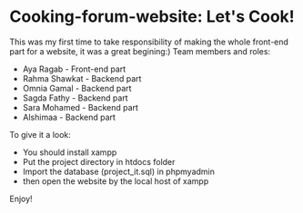 # Cooking-forum-website: Let's Cook!
This was my first time to take responsibility of making the whole front-end part for a website, it was a great begining:) 
Team members and roles:
- Aya Ragab - Front-end part
- Rahma Shawkat - Backend part
- Omnia Gamal - Backend part
- Sagda Fathy - Backend part
- Sara Mohamed - Backend part
- Alshimaa - Backend part

To give it a look: 
- You should install xampp 
- Put the project directory in htdocs folder
- Import the database (project_it.sql) in phpmyadmin
- then open the website by the local host of xampp

Enjoy!
